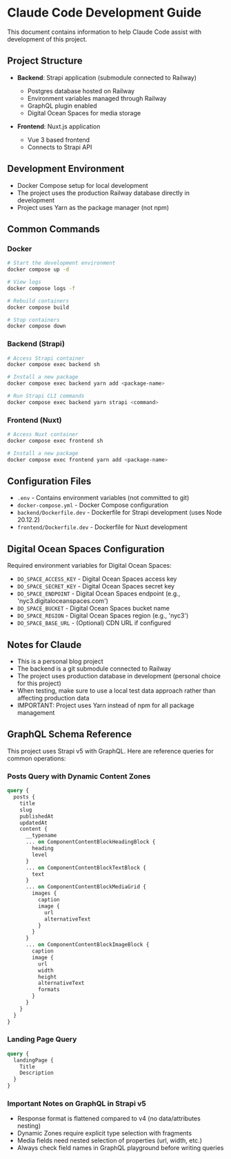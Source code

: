 # Claude Code Development Guide

This document contains information to help Claude Code assist with development of this project.

## Project Structure

- **Backend**: Strapi application (submodule connected to Railway)
  - Postgres database hosted on Railway
  - Environment variables managed through Railway
  - GraphQL plugin enabled
  - Digital Ocean Spaces for media storage

- **Frontend**: Nuxt.js application
  - Vue 3 based frontend
  - Connects to Strapi API

## Development Environment

- Docker Compose setup for local development
- The project uses the production Railway database directly in development
- Project uses Yarn as the package manager (not npm)

## Common Commands

### Docker

```bash
# Start the development environment
docker compose up -d

# View logs
docker compose logs -f

# Rebuild containers
docker compose build

# Stop containers
docker compose down
```

### Backend (Strapi)

```bash
# Access Strapi container
docker compose exec backend sh

# Install a new package
docker compose exec backend yarn add <package-name>

# Run Strapi CLI commands
docker compose exec backend yarn strapi <command>
```

### Frontend (Nuxt)

```bash
# Access Nuxt container
docker compose exec frontend sh

# Install a new package
docker compose exec frontend yarn add <package-name>
```

## Configuration Files

- `.env` - Contains environment variables (not committed to git)
- `docker-compose.yml` - Docker Compose configuration
- `backend/Dockerfile.dev` - Dockerfile for Strapi development (uses Node 20.12.2)
- `frontend/Dockerfile.dev` - Dockerfile for Nuxt development

## Digital Ocean Spaces Configuration

Required environment variables for Digital Ocean Spaces:
- `DO_SPACE_ACCESS_KEY` - Digital Ocean Spaces access key
- `DO_SPACE_SECRET_KEY` - Digital Ocean Spaces secret key
- `DO_SPACE_ENDPOINT` - Digital Ocean Spaces endpoint (e.g., 'nyc3.digitaloceanspaces.com')
- `DO_SPACE_BUCKET` - Digital Ocean Spaces bucket name
- `DO_SPACE_REGION` - Digital Ocean Spaces region (e.g., 'nyc3')
- `DO_SPACE_BASE_URL` - (Optional) CDN URL if configured

## Notes for Claude

- This is a personal blog project
- The backend is a git submodule connected to Railway
- The project uses production database in development (personal choice for this project)
- When testing, make sure to use a local test data approach rather than affecting production data
- IMPORTANT: Project uses Yarn instead of npm for all package management

## GraphQL Schema Reference

This project uses Strapi v5 with GraphQL. Here are reference queries for common operations:

### Posts Query with Dynamic Content Zones

```graphql
query {
  posts {
    title
    slug
    publishedAt
    updatedAt
    content {
      __typename
      ... on ComponentContentBlockHeadingBlock {
        heading
        level
      }
      ... on ComponentContentBlockTextBlock {
        text
      }
      ... on ComponentContentBlockMediaGrid {
        images {
          caption
          image {
            url
            alternativeText
          }
        }
      }
      ... on ComponentContentBlockImageBlock {
        caption
        image {
          url
          width
          height
          alternativeText
          formats
        }
      }
    }
  }
}
```

### Landing Page Query

```graphql
query {
  landingPage {
    Title
    Description
  }
}
```

### Important Notes on GraphQL in Strapi v5

- Response format is flattened compared to v4 (no data/attributes nesting)
- Dynamic Zones require explicit type selection with fragments
- Media fields need nested selection of properties (url, width, etc.)
- Always check field names in GraphQL playground before writing queries
